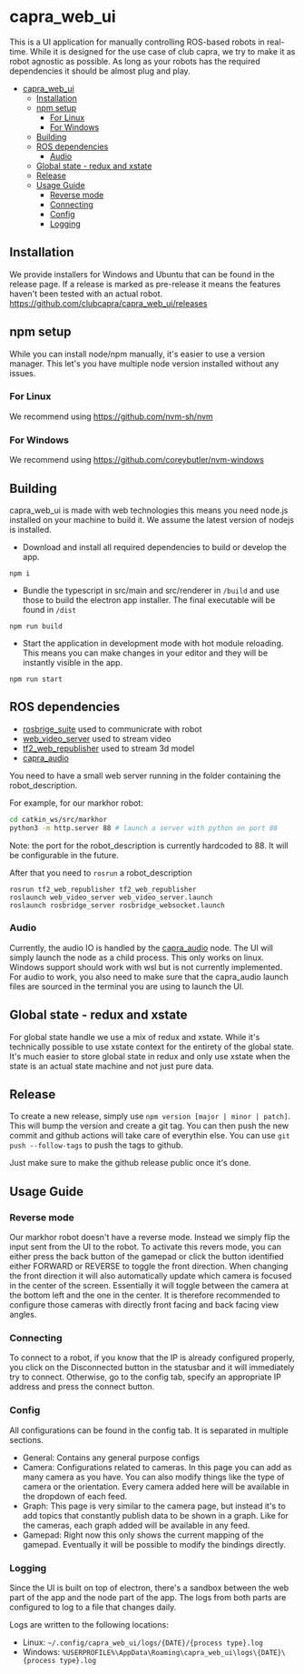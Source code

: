 # capra_web_ui

This is a UI application for manually controlling ROS-based robots in real-time. While it is designed for the use case of club capra, we try to make it as robot agnostic as possible. As long as your robots has the required dependencies it should be almost plug and play.

- [capra_web_ui](#capra_web_ui)
  - [Installation](#installation)
  - [npm setup](#npm-setup)
    - [For Linux](#for-linux)
    - [For Windows](#for-windows)
  - [Building](#building)
  - [ROS dependencies](#ros-dependencies)
    - [Audio](#audio)
  - [Global state - redux and xstate](#global-state---redux-and-xstate)
  - [Release](#release)
  - [Usage Guide](#usage-guide)
    - [Reverse mode](#reverse-mode)
    - [Connecting](#connecting)
    - [Config](#config)
    - [Logging](#logging)

## Installation

We provide installers for Windows and Ubuntu that can be found in the release page. If a release is marked as pre-release it means the features haven't been tested with an actual robot.
<https://github.com/clubcapra/capra_web_ui/releases>

## npm setup

<!-- TODO make a dev setup readme or wiki page -->

While you can install node/npm manually, it's easier to use a version manager. This let's you have multiple node version installed without any issues.

### For Linux

We recommend using <https://github.com/nvm-sh/nvm>

### For Windows

We recommend using <https://github.com/coreybutler/nvm-windows>

## Building

capra_web_ui is made with web technologies this means you need node.js installed on your machine to build it. We assume the latest version of nodejs is installed.

- Download and install all required dependencies to build or develop the app.

```shell
npm i
```

- Bundle the typescript in src/main and src/renderer in `/build` and use those to build the electron app installer. The final executable will be found in `/dist`

```shell
npm run build
```

- Start the application in development mode with hot module reloading. This means you can make changes in your editor and they will be instantly visible in the app.

```shell
npm run start
```

## ROS dependencies

- [rosbrige_suite](http://wiki.ros.org/rosbridge_suite) used to communicrate with robot
- [web_video_server](http://wiki.ros.org/web_video_server) used to stream video
- [tf2_web_republisher](https://wiki.ros.org/tf2_web_republisher) used to stream 3d model
- [capra_audio](https://github.com/clubcapra/capra_audio_common)

You need to have a small web server running in the folder containing the robot_description.

For example, for our markhor robot:

```bash
cd catkin_ws/src/markhor
python3 -m http.server 88 # launch a server with python on port 88
```

Note: the port for the robot_description is currently hardcoded to 88. It will be configurable in the future.

After that you need to `rosrun` a robot_description

```shell
rosrun tf2_web_republisher tf2_web_republisher
roslaunch web_video_server web_video_server.launch
roslaunch rosbridge_server rosbridge_websocket.launch
```

### Audio

Currently, the audio IO is handled by the [capra_audio](https://github.com/clubcapra/capra_audio_common) node. The UI will simply launch the node as a child process. This only works on linux. Windows support should work with wsl but is not currently implemented. For audio to work, you also need to make sure that the capra_audio launch files are sourced in the terminal you are using to launch the UI.

## Global state - redux and xstate

For global state handle we use a mix of redux and xstate. While it's technically possible to use xstate context for the entirety of the global state. It's much easier to store global state in redux and only use xstate when the state is an actual state machine and not just pure data.

## Release

To create a new release, simply use `npm version [major | minor | patch]`. This will bump the version and create a git tag. You can then push the new commit and github actions will take care of everythin else. You can use `git push --follow-tags` to push the tags to github.

Just make sure to make the github release public once it's done.

## Usage Guide

### Reverse mode

Our markhor robot doesn't have a reverse mode. Instead we simply flip the input sent from the UI to the robot. To activate this revers mode, you can either press the back button of the gamepad or click the button identified either FORWARD or REVERSE to toggle the front direction. When changing the front direction it will also automatically update which camera is focused in the center of the screen. Essentially it will toggle between the camera at the bottom left and the one in the center. It is therefore recommended to configure those cameras with directly front facing and back facing view angles.

### Connecting

To connect to a robot, if you know that the IP is already configured properly, you click on the Disconnected button in the statusbar and it will immediately try to connect. Otherwise, go to the config tab, specify an appropriate IP address and press the connect button.

### Config

All configurations can be found in the config tab. It is separated in multiple sections.

- General: Contains any general purpose configs
- Camera: Configurations related to cameras. In this page you can add as many camera as you have. You can also modify things like the type of camera or the orientation. Every camera added here will be available in the dropdown of each feed.
- Graph: This page is very similar to the camera page, but instead it's to add topics that constantly publish data to be shown in a graph. Like for the cameras, each graph added will be available in any feed.
- Gamepad: Right now this only shows the current mapping of the gamepad. Eventually it will be possible to modify the bindings directly.

### Logging

Since the UI is built on top of electron, there's a sandbox between the web part of the app and the node part of the app. The logs from both parts are configured to log to a file that changes daily.

Logs are written to the following locations:

- Linux: `~/.config/capra_web_ui/logs/{DATE}/{process type}.log`
- Windows: `%USERPROFILE%\AppData\Roaming\capra_web_ui\logs\{DATE}\{process type}.log`
